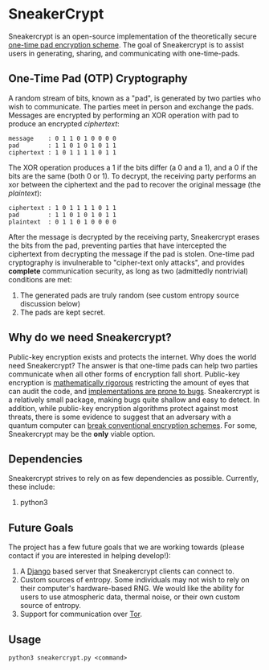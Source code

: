 # SneakerCrypt
Sneakercrypt is an open-source implementation of the theoretically secure [one-time pad encryption scheme](https://en.wikipedia.org/wiki/One-time_pad). The goal of Sneakercrypt is to assist users in generating, sharing, and communicating with one-time-pads.

##  One-Time Pad (OTP) Cryptography
A random stream of bits, known as a "pad", is generated by two parties who wish to communicate. The parties meet in person and exchange the pads. Messages are encrypted by performing an XOR operation with pad to produce an encrypted *ciphertext*:

	message    : 0 1 1 0 1 0 0 0 0
	pad        : 1 1 0 1 0 1 0 1 1
	ciphertext : 1 0 1 1 1 1 0 1 1

The XOR operation produces a 1 if the bits differ (a 0 and a 1), and a 0 if the bits are the same (both 0 or 1). To decrypt, the receiving party performs an xor between the ciphertext and the pad to recover the original message (the *plaintext*):

	ciphertext : 1 0 1 1 1 1 0 1 1
	pad        : 1 1 0 1 0 1 0 1 1
	plaintext  : 0 1 1 0 1 0 0 0 0

After the message is decrypted by the receiving party, Sneakercrypt erases the bits from the pad, preventing parties that have intercepted the ciphertext from decrypting the message if the pad is stolen. One-time pad cryptography is invulnerable to "cipher-text only attacks", and provides **complete** communication security, as long as two (admittedly nontrivial) conditions are met:

1. The generated pads are truly random (see custom entropy source discussion below)
2. The pads are kept secret.

## Why do we need Sneakercrypt?
Public-key encryption exists and protects the internet. Why does the world need Sneakercrypt? The answer is that one-time pads can help two parties communicate when all other forms of encryption fall short. Public-key encryption is [mathematically rigorous](https://en.wikipedia.org/wiki/RSA_%28algorithm%29#Key_generation) restricting the amount of eyes that can audit the code, and [implementations are prone to bugs](https://en.wikipedia.org/wiki/Heartbleed). Sneakercrypt is a relatively small package, making bugs quite shallow and easy to detect. In addition, while public-key encryption algorithms protect against most threats, there is some evidence to suggest that an adversary with a quantum computer can [break conventional encryption schemes](https://en.wikipedia.org/wiki/Shor%27s_algorithm). For some, Sneakercrypt may be the **only** viable option.    

## Dependencies
Sneakercrypt strives to rely on as few dependencies as possible. Currently, these include:

1. python3

## Future Goals
The project has a few future goals that we are working towards (please contact if you are interested in helping develop!):

1. A [Django](https://djangoproject.com/) based server that Sneakercrypt clients can connect to.
2. Custom sources of entropy. Some individuals may not wish to rely on their computer's hardware-based RNG. We would like the ability for users to use atmospheric data, thermal noise, or their own custom source of entropy.
3. Support for communication over [Tor]("https://www.torproject.org/"). 

## Usage
	python3 sneakercrypt.py <command>
